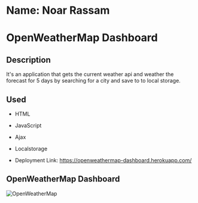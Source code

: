 # Name: Noar Rassam

# OpenWeatherMap Dashboard

## Description

It's an application that gets the current weather api and weather the forecast for 5 days by searching for a city and save to to local storage.

## Used

- HTML

- JavaScript

- Ajax

- Localstorage

- Deployment Link: https://openweathermap-dashboard.herokuapp.com/

## **OpenWeatherMap Dashboard**

![![OpenWeatherMap]()]()

